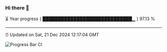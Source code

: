 ### Hi there 👋

⏳ Year progress { █████████████████████████████▁ } 97.13 %

---

⏰ Updated on Sat, 21 Dec 2024 12:17:04 GMT

![Progress Bar CI](https://github.com/Shyam-Makwana/GitHub-Actions-Demo/workflows/Progress%20Bar%20CI/badge.svg)
